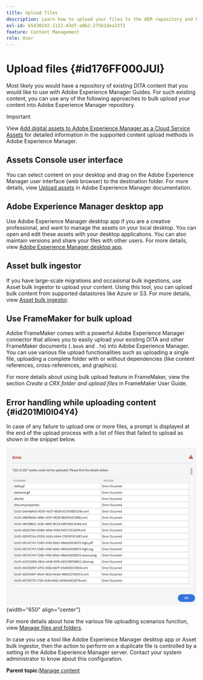 ```yaml
---
title: Upload files
description: Learn how to upload your files to the AEM repository and handle errors. Know assets console user interface, AEM desktop app, asset bulk ingestor, and use FrameMaker for bulk upload.
exl-id: b5430242-1122-43df-a0b2-275b1dea33f2
feature: Content Management
role: User
---
```

# Upload files {#id176FF000JUI}

Most likely you would have a repository of existing DITA content that you would like to use with Adobe Experience Manager Guides. For such existing content, you can use any of the following approaches to bulk upload your content into Adobe Experience Manager repository.

>[!IMPORTANT]
>
> View [Add digital assets to Adobe Experience Manager as a Cloud Service Assets](https://experienceleague.adobe.com/docs/experience-manager-cloud-service/assets/manage/add-assets.html) for detailed information in the supported content upload methods in Adobe Experience Manager.

## Assets Console user interface 

You can select content on your desktop and drag on the Adobe Experience Manager user interface \(web browser\) to the destination folder. For more details, view [Upload assets](https://experienceleague.adobe.com/docs/experience-manager-cloud-service/assets/manage/add-assets.html#upload-assets) in Adobe Experience Manager documentation.

## Adobe Experience Manager desktop app 

Use Adobe Experience Manager desktop app if you are a creative professional, and want to manage the assets on your local desktop. You can open and edit these assets with your desktop applications. You can also maintain versions and share your files with other users. For more details, view [Adobe Experience Manager desktop app](https://experienceleague.adobe.com/docs/experience-manager-desktop-app/using/using.html).

## Asset bulk ingestor 

If you have large-scale migrations and occasional bulk ingestions, use Asset bulk ingestor to upload your content. Using this tool, you can upload bulk content from supported datastores like Azure or S3. For more details, view [Asset bulk ingestor](https://experienceleague.adobe.com/docs/experience-manager-cloud-service/assets/manage/add-assets.html?lang=en#asset-bulk-ingestor).

## Use FrameMaker for bulk upload 

Adobe FrameMaker comes with a powerful Adobe Experience Manager connector that allows you to easily upload your existing DITA and other FrameMaker documents \(`.book` and `.fm`\) into Adobe Experience Manager. You can use various file upload functionalities such as uploading a single file, uploading a complete folder with or without dependencies \(like content references, cross-references, and graphics\).

For more details about using bulk upload feature in FrameMaker, view the section *Create a CRX folder and upload files* in FrameMaker User Guide.

## Error handling while uploading content {#id201MI0I04Y4}

In case of any failure to upload one or more files, a prompt is displayed at the end of the upload process with a list of files that failed to upload as shown in the snippet below.

![](images/uuid-files-failed-to-upload_cs.png){width="650" align="center"}

For more details about how the various file uploading scenarios function, view [Manage files and folders](authoring-file-management.md#).

 In case you use a tool like Adobe Experience Manager desktop app or Asset bulk ingestor, then the action to perform on a duplicate file is controlled by a setting in the Adobe Experience Manager server. Contact your system administrator to know about this configuration.

**Parent topic:**[Manage content](authoring.md)
